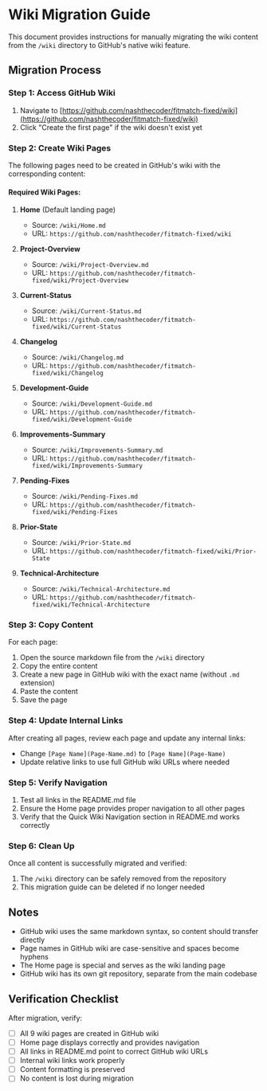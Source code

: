 # Wiki Migration Guide

This document provides instructions for manually migrating the wiki content from the `/wiki` directory to GitHub's native wiki feature.

## Migration Process

### Step 1: Access GitHub Wiki
1. Navigate to [https://github.com/nashthecoder/fitmatch-fixed/wiki](https://github.com/nashthecoder/fitmatch-fixed/wiki)
2. Click "Create the first page" if the wiki doesn't exist yet

### Step 2: Create Wiki Pages

The following pages need to be created in GitHub's wiki with the corresponding content:

#### Required Wiki Pages:

1. **Home** (Default landing page)
   - Source: `/wiki/Home.md`
   - URL: `https://github.com/nashthecoder/fitmatch-fixed/wiki`

2. **Project-Overview**
   - Source: `/wiki/Project-Overview.md`
   - URL: `https://github.com/nashthecoder/fitmatch-fixed/wiki/Project-Overview`

3. **Current-Status**
   - Source: `/wiki/Current-Status.md`
   - URL: `https://github.com/nashthecoder/fitmatch-fixed/wiki/Current-Status`

4. **Changelog**
   - Source: `/wiki/Changelog.md`
   - URL: `https://github.com/nashthecoder/fitmatch-fixed/wiki/Changelog`

5. **Development-Guide**
   - Source: `/wiki/Development-Guide.md`
   - URL: `https://github.com/nashthecoder/fitmatch-fixed/wiki/Development-Guide`

6. **Improvements-Summary**
   - Source: `/wiki/Improvements-Summary.md`
   - URL: `https://github.com/nashthecoder/fitmatch-fixed/wiki/Improvements-Summary`

7. **Pending-Fixes**
   - Source: `/wiki/Pending-Fixes.md`
   - URL: `https://github.com/nashthecoder/fitmatch-fixed/wiki/Pending-Fixes`

8. **Prior-State**
   - Source: `/wiki/Prior-State.md`
   - URL: `https://github.com/nashthecoder/fitmatch-fixed/wiki/Prior-State`

9. **Technical-Architecture**
   - Source: `/wiki/Technical-Architecture.md`
   - URL: `https://github.com/nashthecoder/fitmatch-fixed/wiki/Technical-Architecture`

### Step 3: Copy Content

For each page:
1. Open the source markdown file from the `/wiki` directory
2. Copy the entire content
3. Create a new page in GitHub wiki with the exact name (without `.md` extension)
4. Paste the content
5. Save the page

### Step 4: Update Internal Links

After creating all pages, review each page and update any internal links:
- Change `[Page Name](Page-Name.md)` to `[Page Name](Page-Name)`
- Update relative links to use full GitHub wiki URLs where needed

### Step 5: Verify Navigation

1. Test all links in the README.md file
2. Ensure the Home page provides proper navigation to all other pages
3. Verify that the Quick Wiki Navigation section in README.md works correctly

### Step 6: Clean Up

Once all content is successfully migrated and verified:
1. The `/wiki` directory can be safely removed from the repository
2. This migration guide can be deleted if no longer needed

## Notes

- GitHub wiki uses the same markdown syntax, so content should transfer directly
- Page names in GitHub wiki are case-sensitive and spaces become hyphens
- The Home page is special and serves as the wiki landing page
- GitHub wiki has its own git repository, separate from the main codebase

## Verification Checklist

After migration, verify:
- [ ] All 9 wiki pages are created in GitHub wiki
- [ ] Home page displays correctly and provides navigation
- [ ] All links in README.md point to correct GitHub wiki URLs
- [ ] Internal wiki links work properly
- [ ] Content formatting is preserved
- [ ] No content is lost during migration